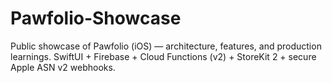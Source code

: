 # Pawfolio-Showcase
Public showcase of Pawfolio (iOS) — architecture, features, and production learnings. SwiftUI + Firebase + Cloud Functions (v2) + StoreKit 2 + secure Apple ASN v2 webhooks.
